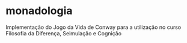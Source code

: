 # monadologia
Implementação do Jogo da Vida de Conway para a utilização no curso Filosofia da Diferença, Seimulação e Cognição
